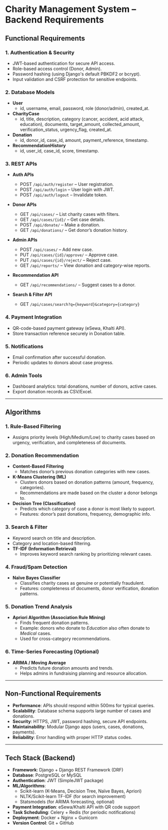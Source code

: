 # Charity Management System – Backend Requirements

## Functional Requirements

### 1. Authentication & Security
- JWT-based authentication for secure API access.
- Role-based access control (Donor, Admin).
- Password hashing (using Django's default PBKDF2 or bcrypt).
- Input validation and CSRF protection for sensitive endpoints.

### 2. Database Models
- **User**
  - id, username, email, password, role (donor/admin), created_at.
- **CharityCase**
  - id, title, description, category (cancer, accident, acid attack, education),
    documents, target_amount, collected_amount, verification_status, urgency_flag, created_at.
- **Donation**
  - id, donor_id, case_id, amount, payment_reference, timestamp.
- **RecommendationHistory**
  - id, user_id, case_id, score, timestamp.

### 3. REST APIs
- **Auth APIs**
  - POST `/api/auth/register` – User registration.
  - POST `/api/auth/login` – User login with JWT.
  - POST `/api/auth/logout` – Invalidate token.

- **Donor APIs**
  - GET `/api/cases/` – List charity cases with filters.
  - GET `/api/cases/{id}/` – Get case details.
  - POST `/api/donate/` – Make a donation.
  - GET `/api/donations/` – Get donor’s donation history.

- **Admin APIs**
  - POST `/api/cases/` – Add new case.
  - PUT `/api/cases/{id}/approve/` – Approve case.
  - PUT `/api/cases/{id}/reject/` – Reject case.
  - GET `/api/reports/` – View donation and category-wise reports.

- **Recommendation API**
  - GET `/api/recommendations/` – Suggest cases to a donor.

- **Search & Filter API**
  - GET `/api/cases/search?q={keyword}&category={category}`

### 4. Payment Integration
- QR-code-based payment gateway (eSewa, Khalti API).
- Store transaction reference securely in Donation table.

### 5. Notifications
- Email confirmation after successful donation.
- Periodic updates to donors about case progress.

### 6. Admin Tools
- Dashboard analytics: total donations, number of donors, active cases.
- Export donation records as CSV/Excel.

---

## Algorithms

### 1. Rule-Based Filtering
- Assigns priority levels (High/Medium/Low) to charity cases based on urgency, verification, and completeness of documents.

### 2. Donation Recommendation
- **Content-Based Filtering**  
  - Matches donor’s previous donation categories with new cases.
- **K-Means Clustering (ML)**  
  - Clusters donors based on donation patterns (amount, frequency, categories).  
  - Recommendations are made based on the cluster a donor belongs to.
- **Decision Tree (Classification)**  
  - Predicts which category of case a donor is most likely to support.  
  - Features: donor’s past donations, frequency, demographic info.  

### 3. Search & Filter
- Keyword search on title and description.
- Category and location-based filtering.
- **TF-IDF (Information Retrieval)**  
  - Improves keyword search ranking by prioritizing relevant cases.

### 4. Fraud/Spam Detection
- **Naïve Bayes Classifier**  
  - Classifies charity cases as genuine or potentially fraudulent.  
  - Features: completeness of documents, donor verification, donation patterns.

### 5. Donation Trend Analysis
- **Apriori Algorithm (Association Rule Mining)**  
  - Finds frequent donation patterns.  
  - Example: donors who donate to *Education* also often donate to *Medical* cases.  
  - Used for cross-category recommendations.

### 6. Time-Series Forecasting (Optional)
- **ARIMA / Moving Average**  
  - Predicts future donation amounts and trends.  
  - Helps admins in fundraising planning and resource allocation.

---

## Non-Functional Requirements
- **Performance**: APIs should respond within 500ms for typical queries.
- **Scalability**: Database schema supports large number of cases and donations.
- **Security**: HTTPS, JWT, password hashing, secure API endpoints.
- **Maintainability**: Modular Django apps (users, cases, donations, payments).
- **Reliability**: Error handling with proper HTTP status codes.

---

## Tech Stack (Backend)
- **Framework**: Django + Django REST Framework (DRF)
- **Database**: PostgreSQL or MySQL
- **Authentication**: JWT (SimpleJWT package)
- **ML/Algorithms**:  
  - Scikit-learn (K-Means, Decision Tree, Naïve Bayes, Apriori)  
  - NLTK/Scikit-learn TF-IDF (for search improvement)  
  - Statsmodels (for ARIMA forecasting, optional)
- **Payment Integration**: eSewa/Khalti API with QR code support
- **Task Scheduling**: Celery + Redis (for periodic notifications)
- **Deployment**: Docker + Nginx + Gunicorn
- **Version Control**: Git + GitHub
